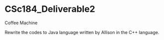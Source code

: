 CSc184_Deliverable2
===================

Coffee Machine

Rewrite the codes to Java language written by Allison in the C++ language.
